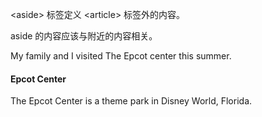 \<aside> 标签定义 \<article> 标签外的内容。

aside 的内容应该与附近的内容相关。

<p>My family and I visited The Epcot center this summer.</p> <aside> <h4>Epcot Center</h4> <p>The Epcot Center is a theme park in Disney World, Florida.</p> </aside>